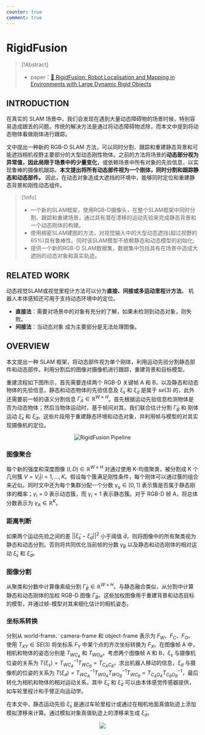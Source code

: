 ```yaml
---
counter: true
comment: true
---
```


# RigidFusion

> [!Abstract]
> - paper：[:book: RigidFusion: Robot Localisation and Mapping in Environments with Large Dynamic Rigid Objects](https://arxiv.org/abs/2010.10841)
<!-- > - code：[:material-github: RigidFusion](https://github.com/BertaBescos/DynaSLAM) -->


## INTRODUCTION


在真实的 SLAM 场景中，我们会发现在遇到大量动态障碍物的场景时候，特别容易造成跟丢的问题。传统的解决方法是通过将动态障碍物滤除，而本文中提到将动态物体看做刚体进行跟踪。

文中提出一种新的 RGB-D SLAM 方法，可以同时分割、跟踪和重建静态背景和可能遮挡相机视野主要部分的大型动态刚性物体。之前的方法将场景的**动态部分视为异常值，因此局限于场景中的少量变化**，或依赖场景中所有对象的先验信息，以实现鲁棒的摄像机跟踪。**本文提出将所有动态部件视为一个刚体，同时分割和跟踪静态和动态部件。** 因此，在动态对象造成大遮挡的环境中，能够同时定位和重建静态背景和刚性动态组件。

> [!info]
> - 一个新的SLAM框架，使用RGB-D摄像头，在整个SLAM框架中同时分割、跟踪和重建场景，通过具有潜在漂移的运动先验来完成静态背景和一个动态刚体的构建。
> - 使用稠密SLAM建图的方法，对视觉输入中的大型动态遮挡(超过视野的65%)具有鲁棒性。同时该SLAM模型不依赖静态和动态模型的初始化;
> - 提供一个新的RGB-D SLAM数据集，数据集中包括具有在场景中造成大遮挡的动态对象和真实轨迹。

## RELATED WORK

动态视觉SLAM或视觉里程计方法可以分为**直接、间接或多运动里程计方法**。 机器人本体感知还可用于支持动态环境中的定位。

- **直接法**：需要对场景中的对象有充分的了解，如果未检测到动态对象，则失败。
- **间接法**：当动态对象 成为主要部分是无法处理图像。

## OVERVIEW

本文提出一种 SLAM 框架，将动态部件视为单个刚体，利用运动先验分割静态部件和动态部件。利用分割后的图像对摄像机进行跟踪，重建背景和目标模型。

重建流程如下图所示，首先需要连续两个 RGB-D 关键帧 A 和 B，以及静态和动态物体的先验信息，静态和动态物体的先验信息及 $\widetilde{\xi}_s$ 和 $\widetilde{\xi}_d$ 是属于 $se(3)$ 的，此外还需要前一帧的语义分割信息 $\widetilde{\Gamma}_A \in \mathbb{R}^{W \times H}$。首先根据运动先验信息检测物体是否为动态物体；然后当物体运动时，基于帧间对其，我们联合估计分割 $\widetilde{\Gamma}_B$ 和 刚体运动 $\widetilde{\xi}_s$ 和 $\widetilde{\xi}_d$。这些片段用于重建静态环境和动态对象，并利用帧与模型的对其实现摄像机的定位。

<center><img src="https://cdn.jujimeizuo.cn/note/cv/slam/RigidFusion-1.jpg" alt="RigidFusion Pipeline"></center>

### 图像聚合

每个新的强度和深度图像 $(I,D) \in \mathbb{R}^{W \times H}$ 对通过使用 K-均值聚类，被分割成 K 个几何簇 $V=V_i|i=1,...,K$。假设每个簇满足刚性条件，每个刚体可以通过簇的组合来近似。同时文中还为每个集群分配一个分数 $\gamma_u \in [0,1]$ 表示簇是否属于静态刚体的概率；$\gamma_i=0$ 表示动态簇，而 $\gamma_i=1$ 表示静态簇。对于 RGB-D 帧 A，将总体分数表示为 $\gamma_A \in \mathbb{R}^K$。
### 距离判断

如果两个运动先验之间的差 $||\widetilde{\xi}_s -\widetilde{\xi}_d||^2$ 小于阈值 $\hat{d}$，则将图像中的所有聚类视为静态和动态分割。否则将共同优化当前帧的分数 $\gamma_B$ 以及静态和动态刚体的相对运动 $\widetilde{\xi}_s$ 和 $\widetilde{\xi}_d$。
### 图像分割

从聚类和分数中计算像素级分割 $\widetilde{\Gamma}_B \in \mathbb{R}^{W \times H}$。与静态融合类似，从分割中计算静态和动态刚体的加权 RGB-D 图像 $\widetilde{\Gamma}_B$。这些加权图像用于重建背景和动态目标的模型，并通过帧-模型对其来细化估计的相机姿态。
### 坐标系转换

分别从 world-frame、camera-frame 和 object-frame 表示为 $F_W、F_C、F_O$。使用 $T_{XY} \in SE(3)$ 将坐标系 $F_Y$ 中某个点的齐次坐标转换为 $F_X$。在图像帧 A 中，相机和物体的姿态分别是 $T_{WC_A}$ 和 $T_{WO_A}$。考虑两个图像帧 A 和 B，$\xi_s$ 与摄像机位姿的关系为 $T(\xi_s)=T_{WC_A}^{-1}T_{WC_B}=T_{C_AC_B}$，求出机器人移动的信息，$\xi_d$ 与摄像机的位姿的关系为 $T(\xi_d)=T_{WC_A}^{-1}T_{WO_A}T_{WO_B}^{-1}T_{WC_B}=T_{C_AO_A}T_{C_BO_B}^{-1}$，最后转化为相机和物体的相对运动关系。其中 $\widetilde{\xi}_s$ 和 $\widetilde{\xi}_d$ 可以由本体感觉传感器提供，如车轮里程计和手臂正向运动学。

在本文中，静态运动先验 $\widetilde{\xi}_s$ 是通过车轮里程计或通过在相机地面真值轨迹上添加模拟漂移来计算。通过模拟对象真值轨迹上的漂移来生成 $\widetilde{\xi}_d$。

<center><img src="https://cdn.jujimeizuo.cn/note/cv/slam/RigidFusion-2.jpg"></center>
